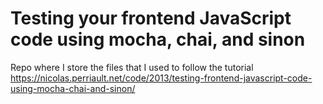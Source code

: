 # Testing your frontend JavaScript code using mocha, chai, and sinon
Repo where I store the files that I used to follow the tutorial https://nicolas.perriault.net/code/2013/testing-frontend-javascript-code-using-mocha-chai-and-sinon/
